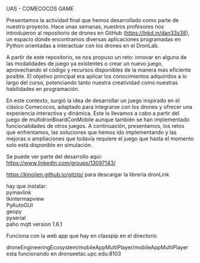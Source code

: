 UAS - COMECOCOS GAME

Presentamos la actividad final que hemos desarrollado como parte de nuestro proyecto. Hace unas semanas, nuestros profesores nos introdujeron al repositorio de drones en GitHub (https://lnkd.in/dan33s38), un espacio donde encontramos diversas aplicaciones programadas en Python orientadas a interactuar con los drones en el DronLab.

A partir de este repositorio, se nos propuso un reto: innovar en alguna de las modalidades de juego ya existentes o crear un nuevo juego, aprovechando el código y recursos disponibles de la manera más eficiente posible. El objetivo principal era aplicar los conocimientos adquiridos a lo largo del curso, potenciando tanto nuestra creatividad como nuestras habilidades en programación.

En este contexto, surgió la idea de desarrollar un juego inspirado en el clásico Comecocos, adaptado para integrarse con los drones y ofrecer una experiencia interactiva y dinámica.  Este lo llevamos a cabo a partir del juego de multidronBoardConMobile aunque también se han implementado funcionalidades de otros juegos. A continuación, presentamos, los retos que enfrentamos, las soluciones que hemos ido implementando y las mejoras o ampliaciones que todavía requiere el juego que hasta el momento solo está disponible en simulación.

Se puede ver parte del desarrollo aqui: https://www.linkedin.com/groups/13097143/


https://kinolien.github.io/gitzip/
para descargar la libreria dronLink

hay que instalar:    
pymavlink     
tkintermapview     
PyAutoGUI     
geopy     
pyserial    
paho mqtt version 1.6.1

Funciona con la web app que hay en classpip en el directorio     

droneEngineeringEcosystem/mobileAppMultiPlayer/mobileAppMultiPlayer
esta funcionando en dronseetac.upc.edu:8103
 


